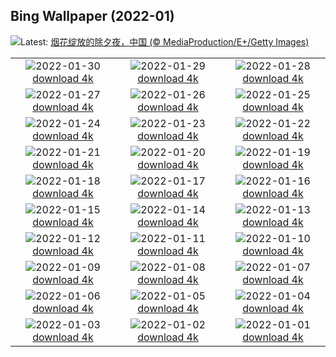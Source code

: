 ## Bing Wallpaper (2022-01)
![](https://www.bing.com/th?id=OHR.ChineseNewYearEve_ZH-CN1901922324_UHD.jpg&w=1000)Latest: [烟花绽放的除夕夜，中国 (© MediaProduction/E+/Getty Images)](https://www.bing.com/th?id=OHR.ChineseNewYearEve_ZH-CN1901922324_UHD.jpg)

|      |      |      |
| :----: | :----: | :----: |
|![](https://www.bing.com/th?id=OHR.WinterHalo_ZH-CN0666553211_UHD.jpg&pid=hp&w=384&h=216&rs=1&c=4)2022-01-30 [download 4k](https://www.bing.com/th?id=OHR.WinterHalo_ZH-CN0666553211_UHD.jpg)|![](https://www.bing.com/th?id=OHR.BrainCoral_ZH-CN8354100992_UHD.jpg&pid=hp&w=384&h=216&rs=1&c=4)2022-01-29 [download 4k](https://www.bing.com/th?id=OHR.BrainCoral_ZH-CN8354100992_UHD.jpg)|![](https://www.bing.com/th?id=OHR.WinteringFowl_ZH-CN8158075445_UHD.jpg&pid=hp&w=384&h=216&rs=1&c=4)2022-01-28 [download 4k](https://www.bing.com/th?id=OHR.WinteringFowl_ZH-CN8158075445_UHD.jpg)|
|![](https://www.bing.com/th?id=OHR.RibbontailStingray_ZH-CN3248204214_UHD.jpg&pid=hp&w=384&h=216&rs=1&c=4)2022-01-27 [download 4k](https://www.bing.com/th?id=OHR.RibbontailStingray_ZH-CN3248204214_UHD.jpg)|![](https://www.bing.com/th?id=OHR.MehrangarhCourtyard_ZH-CN3216739355_UHD.jpg&pid=hp&w=384&h=216&rs=1&c=4)2022-01-26 [download 4k](https://www.bing.com/th?id=OHR.MehrangarhCourtyard_ZH-CN3216739355_UHD.jpg)|![](https://www.bing.com/th?id=OHR.StDwynwensDay_ZH-CN3187096355_UHD.jpg&pid=hp&w=384&h=216&rs=1&c=4)2022-01-25 [download 4k](https://www.bing.com/th?id=OHR.StDwynwensDay_ZH-CN3187096355_UHD.jpg)|
|![](https://www.bing.com/th?id=OHR.ManhattanView_ZH-CN3156325644_UHD.jpg&pid=hp&w=384&h=216&rs=1&c=4)2022-01-24 [download 4k](https://www.bing.com/th?id=OHR.ManhattanView_ZH-CN3156325644_UHD.jpg)|![](https://www.bing.com/th?id=OHR.MeotoIwa_ZH-CN3126370410_UHD.jpg&pid=hp&w=384&h=216&rs=1&c=4)2022-01-23 [download 4k](https://www.bing.com/th?id=OHR.MeotoIwa_ZH-CN3126370410_UHD.jpg)|![](https://www.bing.com/th?id=OHR.LesserAntilles_ZH-CN3012679657_UHD.jpg&pid=hp&w=384&h=216&rs=1&c=4)2022-01-22 [download 4k](https://www.bing.com/th?id=OHR.LesserAntilles_ZH-CN3012679657_UHD.jpg)|
|![](https://www.bing.com/th?id=OHR.HuggingDay_ZH-CN2984681593_UHD.jpg&pid=hp&w=384&h=216&rs=1&c=4)2022-01-21 [download 4k](https://www.bing.com/th?id=OHR.HuggingDay_ZH-CN2984681593_UHD.jpg)|![](https://www.bing.com/th?id=OHR.GrahamAdelie_ZH-CN2945763969_UHD.jpg&pid=hp&w=384&h=216&rs=1&c=4)2022-01-20 [download 4k](https://www.bing.com/th?id=OHR.GrahamAdelie_ZH-CN2945763969_UHD.jpg)|![](https://www.bing.com/th?id=OHR.SaintElias_ZH-CN2861097596_UHD.jpg&pid=hp&w=384&h=216&rs=1&c=4)2022-01-19 [download 4k](https://www.bing.com/th?id=OHR.SaintElias_ZH-CN2861097596_UHD.jpg)|
|![](https://www.bing.com/th?id=OHR.BurghausenWinter_ZH-CN2822501718_UHD.jpg&pid=hp&w=384&h=216&rs=1&c=4)2022-01-18 [download 4k](https://www.bing.com/th?id=OHR.BurghausenWinter_ZH-CN2822501718_UHD.jpg)|![](https://www.bing.com/th?id=OHR.RydalWater_ZH-CN2787617470_UHD.jpg&pid=hp&w=384&h=216&rs=1&c=4)2022-01-17 [download 4k](https://www.bing.com/th?id=OHR.RydalWater_ZH-CN2787617470_UHD.jpg)|![](https://www.bing.com/th?id=OHR.BoguraChili_ZH-CN2707755390_UHD.jpg&pid=hp&w=384&h=216&rs=1&c=4)2022-01-16 [download 4k](https://www.bing.com/th?id=OHR.BoguraChili_ZH-CN2707755390_UHD.jpg)|
|![](https://www.bing.com/th?id=OHR.BigHole_ZH-CN2671071218_UHD.jpg&pid=hp&w=384&h=216&rs=1&c=4)2022-01-15 [download 4k](https://www.bing.com/th?id=OHR.BigHole_ZH-CN2671071218_UHD.jpg)|![](https://www.bing.com/th?id=OHR.SaCalobra_ZH-CN0945855556_UHD.jpg&pid=hp&w=384&h=216&rs=1&c=4)2022-01-14 [download 4k](https://www.bing.com/th?id=OHR.SaCalobra_ZH-CN0945855556_UHD.jpg)|![](https://www.bing.com/th?id=OHR.TasiilaqAurora_ZH-CN0330057121_UHD.jpg&pid=hp&w=384&h=216&rs=1&c=4)2022-01-13 [download 4k](https://www.bing.com/th?id=OHR.TasiilaqAurora_ZH-CN0330057121_UHD.jpg)|
|![](https://www.bing.com/th?id=OHR.FanjingStairs_ZH-CN0360402048_UHD.jpg&pid=hp&w=384&h=216&rs=1&c=4)2022-01-12 [download 4k](https://www.bing.com/th?id=OHR.FanjingStairs_ZH-CN0360402048_UHD.jpg)|![](https://www.bing.com/th?id=OHR.PorcupineWillow_ZH-CN0280041973_UHD.jpg&pid=hp&w=384&h=216&rs=1&c=4)2022-01-11 [download 4k](https://www.bing.com/th?id=OHR.PorcupineWillow_ZH-CN0280041973_UHD.jpg)|![](https://www.bing.com/th?id=OHR.SkiTouring_ZH-CN0237169285_UHD.jpg&pid=hp&w=384&h=216&rs=1&c=4)2022-01-10 [download 4k](https://www.bing.com/th?id=OHR.SkiTouring_ZH-CN0237169285_UHD.jpg)|
|![](https://www.bing.com/th?id=OHR.RiceBangladesh_ZH-CN0196473460_UHD.jpg&pid=hp&w=384&h=216&rs=1&c=4)2022-01-09 [download 4k](https://www.bing.com/th?id=OHR.RiceBangladesh_ZH-CN0196473460_UHD.jpg)|![](https://www.bing.com/th?id=OHR.WinterBison_ZH-CN0120689382_UHD.jpg&pid=hp&w=384&h=216&rs=1&c=4)2022-01-08 [download 4k](https://www.bing.com/th?id=OHR.WinterBison_ZH-CN0120689382_UHD.jpg)|![](https://www.bing.com/th?id=OHR.FortedeSao_ZH-CN0093358703_UHD.jpg&pid=hp&w=384&h=216&rs=1&c=4)2022-01-07 [download 4k](https://www.bing.com/th?id=OHR.FortedeSao_ZH-CN0093358703_UHD.jpg)|
|![](https://www.bing.com/th?id=OHR.LakeKochelsee_ZH-CN0004970986_UHD.jpg&pid=hp&w=384&h=216&rs=1&c=4)2022-01-06 [download 4k](https://www.bing.com/th?id=OHR.LakeKochelsee_ZH-CN0004970986_UHD.jpg)|![](https://www.bing.com/th?id=OHR.MountainToucan_ZH-CN9939482570_UHD.jpg&pid=hp&w=384&h=216&rs=1&c=4)2022-01-05 [download 4k](https://www.bing.com/th?id=OHR.MountainToucan_ZH-CN9939482570_UHD.jpg)|![](https://www.bing.com/th?id=OHR.BorregoBadlands_ZH-CN9913349081_UHD.jpg&pid=hp&w=384&h=216&rs=1&c=4)2022-01-04 [download 4k](https://www.bing.com/th?id=OHR.BorregoBadlands_ZH-CN9913349081_UHD.jpg)|
|![](https://www.bing.com/th?id=OHR.LickObservatory_ZH-CN9676762110_UHD.jpg&pid=hp&w=384&h=216&rs=1&c=4)2022-01-03 [download 4k](https://www.bing.com/th?id=OHR.LickObservatory_ZH-CN9676762110_UHD.jpg)|![](https://www.bing.com/th?id=OHR.SnowyPrague_ZH-CN9794475183_UHD.jpg&pid=hp&w=384&h=216&rs=1&c=4)2022-01-02 [download 4k](https://www.bing.com/th?id=OHR.SnowyPrague_ZH-CN9794475183_UHD.jpg)|![](https://www.bing.com/th?id=OHR.JonesBeachHarpSeal_ZH-CN9584238333_UHD.jpg&pid=hp&w=384&h=216&rs=1&c=4)2022-01-01 [download 4k](https://www.bing.com/th?id=OHR.JonesBeachHarpSeal_ZH-CN9584238333_UHD.jpg)|
